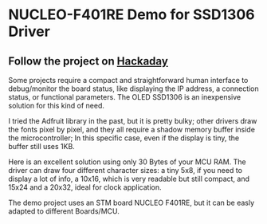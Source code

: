 # NUCLEO-F401RE Demo for SSD1306 Driver
 


## Follow the project on [Hackaday](https://hackaday.io/project/181543-no-buffer-ssd1306-display-driver-for-stm32)

Some projects require a compact and straightforward human interface to debug/monitor the board status, like displaying the IP address, a connection status, or functional parameters. The OLED SSD1306 is an inexpensive solution for this kind of need.

I tried the Adfruit library in the past, but it is pretty bulky; other drivers draw the fonts pixel by pixel, and they all require a shadow memory buffer inside the microcontroller; In this specific case, even if the display is tiny, the buffer still uses 1KB. 

Here is an excellent solution using only 30 Bytes of your MCU RAM.
The driver can draw four different character sizes: a tiny 5x8, if you need to display a lot of info, a 10x16, which is very readable but still compact, and 15x24 and a 20x32, ideal for clock application.

The demo project uses an STM board NUCLEO F401RE, but it can be easly adapted to different Boards/MCU.